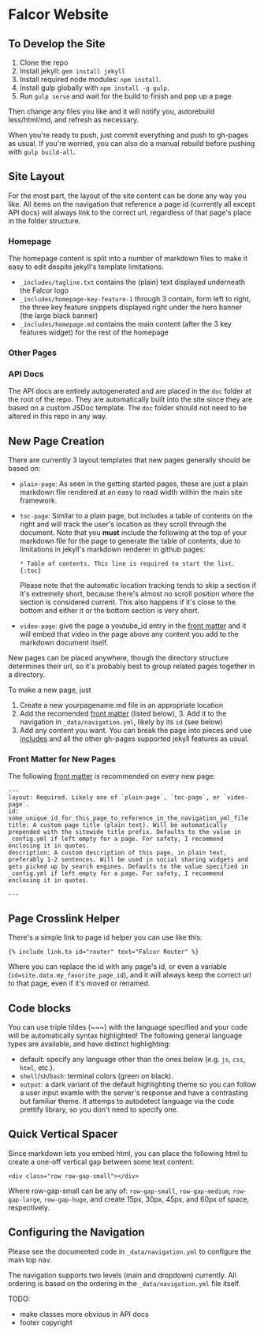 Falcor Website
==============

To Develop the Site
-------------------

1. Clone the repo
2. Install jekyll: `gem install jekyll`
3. Install required node modules: `npm install`.
4. Install gulp globally with `npm install -g gulp`.
5. Run `gulp serve` and wait for the build to finish and pop up a page

Then change any files you like and it will notify you, autorebuild less/html/md, and refresh as necessary.

When you're ready to push, just commit everything and push to gh-pages as usual. If you're worried, you can also do a manual rebuild before pushing with `gulp build-all`.

Site Layout
-----------

For the most part, the layout of the site content can be done any way you like. All items on the navigation that reference a page id (currently all except API docs) will always link to the correct url, regardless of that page's place in the folder structure.

### Homepage
The homepage content is split into a number of markdown files to make it easy to edit despite jekyll's template limitations.
- `_includes/tagline.txt` contains the (plain) text displayed underneath the Falcor logo
- `_includes/homepage-key-feature-1` through 3 contain, form left to right, the three key feature snippets displayed right under the hero banner (the large black banner)
- `_includes/homepage.md` contains the main content (after the 3 key features widget) for the rest of the homepage

### Other Pages

### API Docs
The API docs are entirely autogenerated and are placed in the `doc` folder at the root of the repo. They are automatically built into the site since they are based on a custom JSDoc template. The `doc` folder should not need to be altered in this repo in any way.

New Page Creation
-----------------

There are currently 3 layout templates that new pages generally should be based on:
- `plain-page`: As seen in the getting started pages, these are just a plain markdown file rendered at an easy to read width within the main site framework.
- `toc-page`: Similar to a plain page, but includes a table of contents on the right and will track the user's location as they scroll through the document. Note that you **must** include the following at the top of your markdown file for the page to generate the table of contents, due to limitations in jekyll's markdown renderer in github pages:

    ```
    * Table of contents. This line is required to start the list.
    {:toc}
    ```
  Please note that the automatic location tracking tends to skip a section if it's extremely short, because there's almost no scroll position where the section is considered current. This also happens if it's close to the bottom and either it or the bottom section is very short.
- `video-page`: give the page a youtube_id entry in the [front matter](http://jekyllrb.com/docs/frontmatter/ "Front Matter") and it will embed that video in the page above any content you add to the markdown document itself.

New pages can be placed anywhere, though the directory structure determines their url, so it's probably best to group related pages together in a directory.

To make a new page, just
1. Create a new yourpagename.md file in an appropriate location
2. Add the recomended [front matter](http://jekyllrb.com/docs/frontmatter/ "Front Matter") (listed below), 3. Add it to the navigation in `_data/navigation.yml`, likely by its `id` (see below)
4. Add any content you want. You can break the page into pieces and use [includes](http://jekyllrb.com/docs/templates/#tags "Includes") and all the other gh-pages supported jekyll features as usual.

### Front Matter for New Pages
The following [front matter](http://jekyllrb.com/docs/frontmatter/ "Front Matter") is recommended on every new page:
```
---
layout: Required. Likely one of `plain-page`, `toc-page`, or `video-page`.
id: some_unique_id_for_this_page_to_reference_in_the_navigation_yml_file
title: A custom page title (plain text). Will be automatically prepended with the sitewide title prefix. Defaults to the value in _config.yml if left empty for a page. For safety, I recommend enclosing it in quotes.
description: A custom description of this page, in plain text, preferably 1-2 sentences. Will be used in social sharing widgets and gets picked up by search engines. Defaults to the value specified in _config.yml if left empty for a page. For safety, I recommend enclosing it in quotes.

---
```


Page Crosslink Helper
---------------------
There's a simple link to page id helper you can use like this:
```
{% include link.to id="router" text="Falcor Router" %}
```

Where you can replace the id with any page's id, or even a variable (`id=site.data.my_favorite_page_id`), and it will always keep the correct url to that page, even if it's moved or renamed.


Code blocks
-----------

You can use triple tildes (~~~) with the language specified and your code will be automatically syntax highlighted!
The following general language types are available, and have distinct highlighting:
- default: specify any language other than the ones below (e.g. `js`, `css`, `html`, etc.).
- `shell`/`sh`/`bash`: terminal colors (green on black).
- `output`: a dark variant of the default highlighting theme so you can follow a user input examle with the server's response and have a contrasting but familiar theme. It attemps to autodetect language via the code prettify library, so you don't need to specify one.

Quick Vertical Spacer
---------------------

Since markdown lets you embed html, you can place the following html to create a one-off vertical gap between some text content:
```
<div class="row row-gap-small"></div>
```
Where row-gap-small can be any of: `row-gap-small`, `row-gap-medium`, `row-gap-large`, `row-gap-huge`, and create 15px, 30px, 45px, and 60px of space, respectively.

Configuring the Navigation
--------------------------

Please see the documented code in `_data/navigation.yml` to configure the main top nav.

The navigation supports two levels (main and dropdown) currently. All ordering is based on the ordering in the `_data/navigation.yml` file itself.

TODO: 
- make classes more obvious in API docs
- footer copyright
